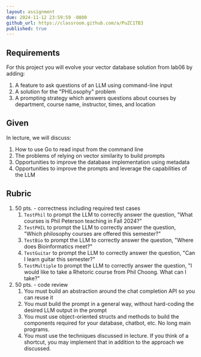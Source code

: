 ```yaml
---
layout: assignment
due: 2024-11-12 23:59:59 -0800
github_url: https://classroom.github.com/a/PuZC1TB3
published: true
---
```


## Requirements

For this project you will evolve your vector database solution from lab06 by adding:

1. A feature to ask questions of an LLM using command-line input
1. A solution for the "PHILosophy" problem
1. A prompting strategy which answers questions about courses by department, course name, instructor, times, and location

## Given

In lecture, we will discuss:

1. How to use Go to read input from the command line
1. The problems of relying on vector similarity to build prompts
1. Opportunities to improve the database implementation using metadata
1. Opportunities to improve the prompts and leverage the capabilities of the LLM

## Rubric

1. 50 pts. - correctness including required test cases
    1. `TestPhil` to prompt the LLM to correctly answer the question, "What courses is Phil Peterson teaching in Fall 2024?"
    1. `TestPHIL` to prompt the LLM to correctly answer the question, "Which philosophy courses are offered this semester?"
    1. `TestBio` to prompt the LLM to correctly answer the question, "Where does Bioinformatics meet?"
    1. `TestGuitar` to prompt the LLM to correctly answer the question, "Can I learn guitar this semester?"
    1. `TestMultiple` to prompt the LLM to correctly answer the question, "I would like to take a Rhetoric course from Phil Choong. What can I take?"
1. 50 pts. - code review
    1. You must build an abstraction around the chat completion API so you can reuse it
    1. You must build the prompt in a general way, without hard-coding the desired LLM output in the prompt
    1. You must use object-oriented structs and methods to build the components required for your database, chatbot, etc. No long main programs. 
    1. You must use the techniques discussed in lecture. If you think of a shortcut, you may implement that in addition to the approach we discussed.